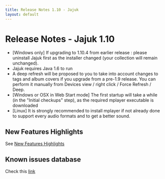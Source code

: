 ```yaml
---
title: Release Notes 1.10 - Jajuk
layout: default
---
```


# Release Notes - Jajuk 1.10

-    [Windows only] If upgrading to 1.10.4 from earlier release : please uninstall Jajuk first as the installer changed (your collection will remain unchanged).
-    Jajuk requires Java 1.6 to run
-    A deep refresh will be proposed to you to take into account changes to tags and album covers if you upgrade from a pre-1.9 release. You can perform it manually from Devices view / right click / Force Refresh / Deep.
-    [Windows or OSX in Web Start mode] The first startup will take a while (in the "Initial checkups" step), as the required mplayer executable is downloaded
-    [Linux] It is strongly recommended to install mplayer if not already done to support every audio formats and to get a better sound. 
 
## New Features Highlights

See [New Features Highlights](/new_features.html)

## Known issues database

Check this [link](https://github.com/jajuk-team/jajuk/issues)

